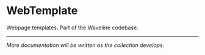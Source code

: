 # WebTemplate
Webpage templates. Part of the Waveline codebase.

---

*More documentation will be written as the collection develops.*